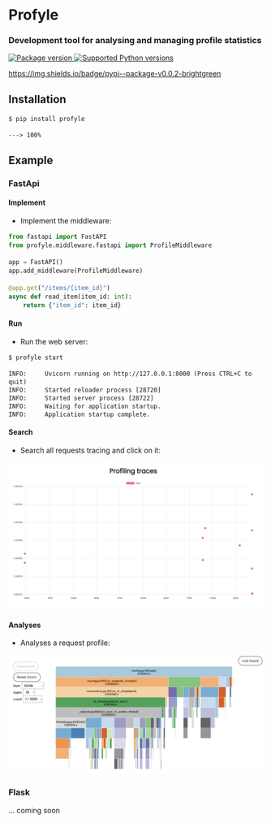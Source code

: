# Profyle
### Development tool for analysing and managing profile statistics

<a href="https://pypi.org/project/profyle" target="_blank">
    <img src="https://img.shields.io/pypi/v/profyle" alt="Package version">
</a>
<a href="https://pypi.org/project/profyle" target="_blank">
    <img src="https://img.shields.io/pypi/pyversions/profyle.svg?color=%2334D058" alt="Supported Python versions">
</a>

https://img.shields.io/badge/pypi--package-v0.0.2-brightgreen

## Installation

<div class="termy">

```console
$ pip install profyle

---> 100%
```

</div>

## Example

### FastApi

#### Implement
* Implement the middleware:

```Python
from fastapi import FastAPI
from profyle.middleware.fastapi import ProfileMiddleware

app = FastAPI()
app.add_middleware(ProfileMiddleware)

@app.get("/items/{item_id}")
async def read_item(item_id: int):
    return {"item_id": item_id}
```

#### Run
* Run the web server:

<div class="termy">

```console
$ profyle start

INFO:     Uvicorn running on http://127.0.0.1:8000 (Press CTRL+C to quit)
INFO:     Started reloader process [28720]
INFO:     Started server process [28722]
INFO:     Waiting for application startup.
INFO:     Application startup complete.
```

</div>

#### Search
* Search all requests tracing and click on it:

![Alt text](docs/img/traces.png "Traces")

#### Analyses
* Analyses a request profile:

![Alt text](docs/img/trace.png "Trace")


### Flask
... coming soon